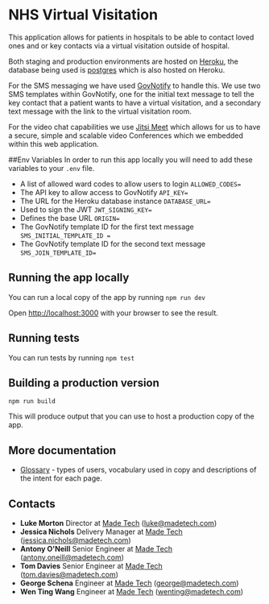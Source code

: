 # NHS Virtual Visitation

This application allows for patients in hospitals to be able to contact loved ones and or key contacts via a virtual visitation outside of hospital.

Both staging and production environments are hosted on [Heroku](https://www.heroku.com), the database being used is [postgres](https://www.postgresql.org) which is also hosted on Heroku.

For the SMS messaging we have used [GovNotify](https://www.notifications.service.gov.uk/accounts) to handle this. We use two SMS templates within GovNotify, one for the initial text message to tell the key contact that a patient wants to have a virtual visitation, and a secondary text message with the link to the virtual visitation room.

For the video chat capabilities we use [Jitsi Meet](https://github.com/jitsi/jitsi-meet/blob/master/doc/README.md) which allows for us to have a secure, simple and scalable video Conferences which we embedded within this web application.

##Env Variables
In order to run this app locally you will need to add these variables to your `.env` file.

- A list of allowed ward codes to allow users to login `ALLOWED_CODES=`
- The API key to allow access to GovNotify `API_KEY=`
- The URL for the Heroku database instance `DATABASE_URL=`
- Used to sign the JWT `JWT_SIGNING_KEY=`
- Defines the base URL `ORIGIN=`
- The GovNotify template ID for the first text message `SMS_INITIAL_TEMPLATE_ID =`
- The GovNotify template ID for the second text message `SMS_JOIN_TEMPLATE_ID=`

## Running the app locally

You can run a local copy of the app by running
`npm run dev`

Open [http://localhost:3000](http://localhost:3000) with your browser to see the result.

## Running tests

You can run tests by running
`npm test`

## Building a production version

`npm run build`

This will produce output that you can use to host a production copy of the app.

## More documentation

- [Glossary](docs/GLOSSARY.md) - types of users, vocabulary used in copy and descriptions of the intent for each page.

## Contacts

- **Luke Morton** Director at [Made Tech](https://www.madetech.com) (luke@madetech.com)
- **Jessica Nichols** Delivery Manager at [Made Tech](https://www.madetech.com) (jessica.nichols@madetech.com)
- **Antony O'Neill** Senior Engineer at [Made Tech](https://www.madetech.com) (antony.oneill@madetech.com)
- **Tom Davies** Senior Engineer at [Made Tech](https://www.madetech.com) (tom.davies@madetech.com)
- **George Schena** Engineer at [Made Tech](https://www.madetech.com) (george@madetech.com)
- **Wen Ting Wang** Engineer at [Made Tech](https://www.madetech.com) (wenting@madetech.com)
